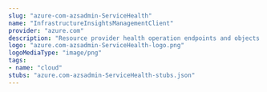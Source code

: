 ```yaml
---
slug: "azure-com-azsadmin-ServiceHealth"
name: "InfrastructureInsightsManagementClient"
provider: "azure.com"
description: "Resource provider health operation endpoints and objects."
logo: "azure.com-azsadmin-ServiceHealth-logo.png"
logoMediaType: "image/png"
tags:
- name: "cloud"
stubs: "azure.com-azsadmin-ServiceHealth-stubs.json"
---
```

